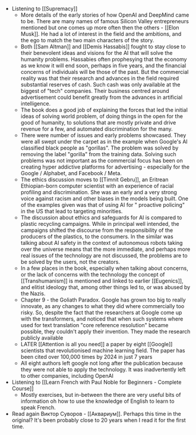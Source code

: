 - Listening to [[Supremacy]]
	- More details of the early stories of how OpenAI and DeepMind came to be. There are many names of famous Silicon Valley entrepreneurs mentioned but one comes up more often then the others - [[Elon Musk]]. He had a lot of interest in the field and the ambitions, and the ego to match the two main characters of the story.
	- Both [[Sam Altman]] and [[Demis Hassabis]] fought to stay close to their benevolent ideas and visions for the AI that will solve the humanity problems. Hassabies often prophesying that the economy as we know it will end soon, perhaps in five years, and the financial concerns of individuals will be those of the past. But the commercial reality was that their research and advances in the field required substantial reserves of cash. Such cash was only available at the biggest of "tech" companies. Their business centred around advertisement could benefit greatly from the advances in artificial intelligence.
	- The book does a good job of explaining the forces that led the initial ideas of solving world problem, of doing things in the open for the good of humanity, to solutions that are mostly private and drive revenue for a few, and automated discrimination for the many.
	- There were number of issues and early problems showcased. They were all swept under the carpet as in the example when Google's AI classified black people as "gorillas". The problem was solved by removing the label "gorilla" from the training data. Solving such problems was not important as the commercial focus has been on creating hyper addictive platforms for advertising - especially for the Google / Alphabet, and Facebook / Meta.
	- The ethics discussion moves to [[Timnit Gebru]], an Eritrean Ethiopian-born computer scientist with an experience of racial profiling and discrimination. She was an early and a very strong voice against racism and other biases in the models being built. One of the examples given was that of using AI for " proactive policing" in the US that lead to targeting minorities.
	- The discussion about ethics and safeguards for AI is compared to plastic recycling campaigns. While in principal well intended, the campaigns shifted the discourse from the responsibility of the producers of the plastics, to the consumers. In the similar was talking about AI safety in the context of autonomous robots taking over the universe means that the more immediate, and perhaps more real issues of the technology are not discussed, the problems are to be solved by the users, not the creators.
	- In a few places in the book, especially when talking about concerns, or the lack of concerns with the technology the concept of [[Transhumanism]] is mentioned and linked to earlier [[Eugenics]], and elitist ideology that, among other things led to, or was abused by the Nazis.
	- Chapter 9 - the Goliath Paradox. Google has grown too big to really innovate, as any changes to what they did where commercially too risky. So, despite the fact that the researchers at Google come up with the transformers, and noticed that when such systems where used for text translation "core reference resolution" became possible, they couldn't apply their invention. They made the research publicly available
	- LATER [[Attention is all you need]] a paper by eight [[Google]] scientists that revolutionised machine learning field. The paper has been cited over 100,000 times by 2024 in just 7 years
	- All eight authors left google not long after the publication because they were not able to apply the technology. It was inadvertently left to other companies, including OpenAI
- Listening to [[Learn French with Paul Noble for Beginners - Complete Course]]
	- Mostly exercises, but in-between the there are very useful bits of information oh how to use the knowledge of English to learn to speak French.
- Read again Виктор Суворов - [[Аквариум]]. Perhaps this time in the original? It's been probably close to 20 years when I read it for the first time.
